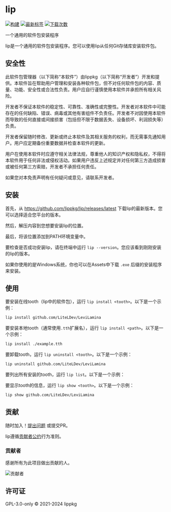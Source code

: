 # lip

[![构建](https://img.shields.io/github/actions/workflow/status/lippkg/lip/build.yml?style=for-the-badge)](https://github.com/lippkg/lip/actions)
[![最新标签](https://img.shields.io/github/v/tag/lippkg/lip?label=LATEST%20TAG&style=for-the-badge)](https://github.com/lippkg/lip/releases/latest)
[![下载次数](https://img.shields.io/github/downloads/lippkg/lip/latest/total?style=for-the-badge)](https://github.com/lippkg/lip/releases/latest)

一个通用的软件包安装程序

lip是一个通用的软件包安装程序。您可以使用lip从任何Git存储库安装软件包。

## 安全性

此软件包管理器（以下简称“本软件”）由lippkg（以下简称“开发者”）开发和提供。本软件旨在帮助用户管理和安装各种软件包，但不对任何软件包的内容、质量、功能、安全性或合法性负责。用户应自行谨慎使用本软件并承担所有相关风险。

开发者不保证本软件的稳定性、可靠性、准确性或完整性。开发者对本软件中可能存在的任何缺陷、错误、病毒或其他有害组件不负责任。开发者不对因使用本软件而导致的任何直接或间接损害（包括但不限于数据丢失、设备损坏、利润损失等）负责。

开发者保留随时修改、更新或终止本软件及其相关服务的权利，而无需事先通知用户。用户应定期备份重要数据并检查本软件的更新。

用户在使用本软件时应遵守相关法律法规，尊重他人的知识产权和隐私权，不得将本软件用于任何非法或侵权活动。如果用户违反上述规定并对任何第三方造成损害或被任何第三方索赔，开发者不承担任何责任。

如果您对本免责声明有任何疑问或意见，请联系开发者。

## 安装

首先，从 <https://github.com/lippkg/lip/releases/latest> 下载lip的最新版本。您可以选择适合您平台的版本。

然后，解压内容到您想要安装lip的位置。

最后，将该位置添加到PATH环境变量中。

要检查是否成功安装lip，请在终端中运行 `lip --version`。您应该看到刚刚安装的lip的版本。

如果你使用的是Windows系统，你也可以在Assets中下载 `.exe` 后缀的安装程序来安装。

## 使用

要安装在线tooth（lip中的软件包），运行 `lip install <tooth>`。以下是一个示例：

```bash
lip install github.com/LiteLDev/LeviLamina
```

要安装本地tooth（通常使用`.tth`扩展名），运行 `lip install <path>`。以下是一个示例：

```bash
lip install ./example.tth
```

要卸载tooth，运行 `lip uninstall <tooth>`。以下是一个示例：

```bash
lip uninstall github.com/LiteLDev/LeviLamina
```

要列出所有安装的tooth，运行 `lip list`。以下是一个示例：

要显示tooth的信息，运行 `lip show <tooth>`。以下是一个示例：

```bash
lip show github.com/LiteLDev/LeviLamina
```

## 贡献

随时加入！[提出问题](https://github.com/lippkg/lip/issues/new/choose) 或提交PR。

lip遵循[贡献者公约](https://www.contributor-covenant.org/version/2/1/code_of_conduct/)行为准则。

### 贡献者

感谢所有为此项目做出贡献的人。

![贡献者](https://contrib.rocks/image?repo=lippkg/lip)

## 许可证

GPL-3.0-only © 2021-2024 lippkg
